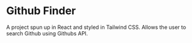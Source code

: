 # Github Finder

A project spun up in React and styled in Tailwind CSS. Allows the user to search Github using Githubs API.